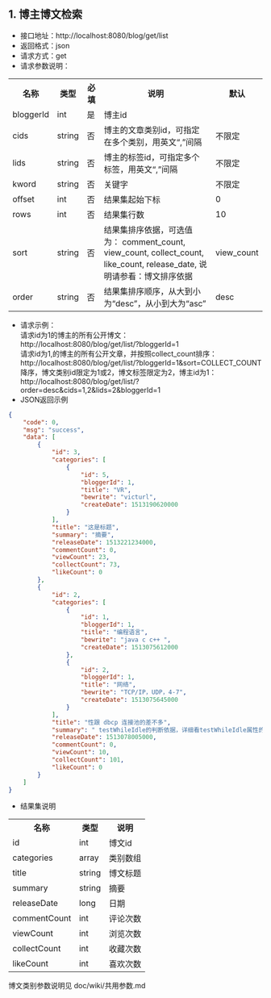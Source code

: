 
## 1. 博主博文检索
- 接口地址：http://localhost:8080/blog/get/list
- 返回格式：json
- 请求方式：get
- 请求参数说明：
<table>
<tr>
<th>名称</th>
<th>类型</th>
<th>必填</th>
<th>说明</th>
<th>默认</th>
</tr>
<tr>
<td>bloggerId</td>
<td>int</td>
<td>是</td>
<td>博主id</td>
<td></td>
</tr>
<tr>
<td>cids</td>
<td>string</td>
<td>否</td>
<td>博主的文章类别id，可指定在多个类别，用英文“,”间隔</td>
<td>不限定</td>
</tr>
<tr>
<td>lids</td>
<td>string</td>
<td>否</td>
<td>博主的标签id，可指定多个标签，用英文“,”间隔</td>
<td>不限定</td>
</tr>
<tr>
<td>kword</td>
<td>string</td>
<td>否</td>
<td>关键字</td>
<td>不限定</td>
</tr>
<tr>
<td>offset</td>
<td>int</td>
<td>否</td>
<td>结果集起始下标</td>
<td>0</td>
</tr>
<tr>
<td>rows</td>
<td>int</td>
<td>否</td>
<td>结果集行数</td>
<td>10</td>
</tr>
<tr>
<td>sort</td>
<td>string</td>
<td>否</td>
<td>结果集排序依据，可选值为：
comment_count,
view_count,
collect_count,
like_count,
release_date,
说明请参看：博文排序依据
</td>
<td>view_count</td>
</tr>
<tr>
<td>order</td>
<td>string</td>
<td>否</td>
<td>结果集排序顺序，从大到小为“desc”，从小到大为“asc”</td>
<td>desc</td>
</tr>
</table>

- 请求示例：<br>
请求id为1的博主的所有公开博文：<br>
http://localhost:8080/blog/get/list/?bloggerId=1<br>
请求id为1,的博主的所有公开文章，并按照collect_count排序：<br>
http://localhost:8080/blog/get/list/?bloggerId=1&sort=COLLECT_COUNT<br>
降序，博文类别id限定为1或2，博文标签限定为2，博主id为1：<br>
http://localhost:8080/blog/get/list/?order=desc&cids=1,2&lids=2&bloggerId=1<br>
- JSON返回示例
```json
{
    "code": 0,
    "msg": "success",
    "data": [
        {
            "id": 3,
            "categories": [
                {
                    "id": 5,
                    "bloggerId": 1,
                    "title": "VR",
                    "bewrite": "victurl",
                    "createDate": 1513190620000
                }
            ],
            "title": "这是标题",
            "summary": "摘要",
            "releaseDate": 1513221234000,
            "commentCount": 0,
            "viewCount": 23,
            "collectCount": 73,
            "likeCount": 0
        },
        {
            "id": 2,
            "categories": [
                {
                    "id": 1,
                    "bloggerId": 1,
                    "title": "编程语言",
                    "bewrite": "java c c++ ",
                    "createDate": 1513075612000
                },
                {
                    "id": 2,
                    "bloggerId": 1,
                    "title": "网络",
                    "bewrite": "TCP/IP，UDP，4-7",
                    "createDate": 1513075645000
                }
            ],
            "title": "性跟 dbcp 连接池的差不多",
            "summary": " testWhileIdle的判断依据，详细看testWhileIdle属性的说明",
            "releaseDate": 1513078005000,
            "commentCount": 0,
            "viewCount": 10,
            "collectCount": 101,
            "likeCount": 0
        }
    ]
}
```

- 结果集说明
<table>
<tr>
<th>名称</th>
<th>类型</th>
<th>说明</th>
</tr>
<tr>
<td>id</td>
<td>int</td>
<td>博文id</td>
</tr>
<tr>
<td>categories</td>
<td>array</td>
<td>类别数组</td>
</tr>
<tr>
<td>title</td>
<td>string</td>
<td>博文标题</td>
</tr>
<tr>
<td>summary</td>
<td>string</td>
<td>摘要</td>
</tr>
<tr>
<td>releaseDate</td>
<td>long</td>
<td>日期</td>
</tr>
<tr>
<td>commentCount</td>
<td>int</td>
<td>评论次数</td>
</tr>
<tr>
<td>viewCount</td>
<td>int</td>
<td>浏览次数</td>
</tr>
<tr>
<td>collectCount</td>
<td>int</td>
<td>收藏次数</td>
</tr>
<tr>
<td>likeCount</td>
<td>int</td>
<td>喜欢次数</td>
</tr>
</table>
博文类别参数说明见 doc/wiki/共用参数.md